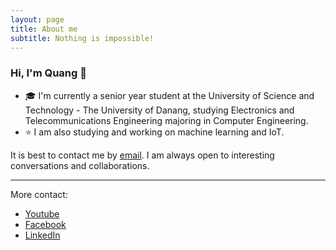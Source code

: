 ```yaml
---
layout: page
title: About me
subtitle: Nothing is impossible!
---
```

### Hi, I'm Quang 👋
<!--
**quangdinh17th/quangdinh17th** is a ✨ _special_ ✨ repository because its `README.md` (this file) appears on your GitHub profile.
-->
- 🎓 I'm currently a senior year student at the University of Science and Technology - The University of Danang, studying Electronics and Telecommunications Engineering majoring in Computer Engineering.
- ⭐ I am also studying and working on machine learning and IoT.

It is best to contact me by [email](vanquang17th@gmail.com). I am always open to interesting conversations and collaborations.

---
More contact:
- [Youtube](https://www.youtube.com/channel/UCHiLRDTAEkRV6hOHRZVztLQ)
- [Facebook](https://www.facebook.com/vanquang17th/)
- [LinkedIn](https://www.linkedin.com/in/vanquang17th/)

